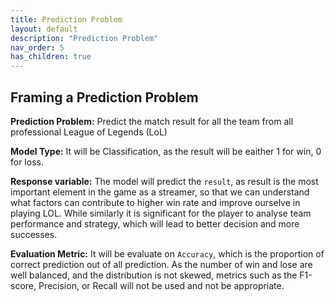 ```yaml
---
title: Prediction Problem
layout: default
description: "Prediction Problem"
nav_order: 5
has_children: true
---
```


## Framing a Prediction Problem

**Prediction Problem:** Predict the match result for all the team from all professional League of Legends (LoL)

**Model Type:** It will be Classification, as the result will be eaither 1 for win, 0 for loss.

**Response variable:** The model will predict the `result`, as result is the most important element in the game as a streamer, so that we can understand what factors can contribute to higher win rate and improve ourselve in playing LOL. While similarly it is significant for the player to analyse team performance and strategy, which will lead to better decision and more successes.

**Evaluation Metric:** It will be evaluate on `Accuracy`, which is the proportion of correct prediction out of all prediction. As the number of win and lose are well balanced, and the distribution is not skewed, metrics such as the F1-score, Precision, or Recall will not be used and not be appropriate.


